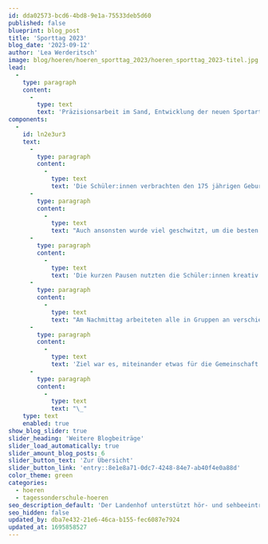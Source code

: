 ```yaml
---
id: dda02573-bcd6-4bd8-9e1a-75533deb5d60
published: false
blueprint: blog_post
title: 'Sporttag 2023'
blog_date: '2023-09-12'
author: 'Lea Werderitsch'
image: blog/hoeren/hoeren_sporttag_2023/hoeren_sporttag_2023-titel.jpg
lead:
  -
    type: paragraph
    content:
      -
        type: text
        text: 'Präzisionsarbeit im Sand, Entwicklung der neuen Sportart „Kisten-Ball“ oder klassischer 60m-Sprint:'
components:
  -
    id: ln2e3ur3
    text:
      -
        type: paragraph
        content:
          -
            type: text
            text: 'Die Schüler:innen verbrachten den 175 jährigen Geburtstag der Schweizer Bundesverfassung bei sonnigem Septemberwetter rund um den Landenhof und wetteiferten in verschiedenen Sportdisziplinen, wie Weitsprung, Bälle-Werfen oder 60m-Sprint. Schüler:innen unterstützten Lehrpersonen und Sozialpädagogen tatkräftig beim Messen und kamen beim Präparieren der Sandbahn mächtig ins Schwitzen.'
      -
        type: paragraph
        content:
          -
            type: text
            text: "Auch ansonsten wurde viel geschwitzt, um die besten Resultate gewetteifert und sogar die Angst vor Sand überwunden.\_"
      -
        type: paragraph
        content:
          -
            type: text
            text: 'Die kurzen Pausen nutzten die Schüler:innen kreativ. Einige philosophierten über die richtige Länge des Grases und testeten, welchen Einfluss die Farben der Bälle auf deren Flugweite haben. Ein paar Mädchen kreiierten das Spiel „Kisten-Ball“, wiederum andere suchten sich einen gemütlichen Schattenplatz oder spielten eine Partie Basketball.'
      -
        type: paragraph
        content:
          -
            type: text
            text: "Am Nachmittag arbeiteten alle in Gruppen an verschiedenen Projekten: Apfeltaschen backen, im Biotop die Wege freischneiden und so Plätze für Kleintiere erhalten, Kunst im Land-Art Stil umsetzen sowie den Schulgarten jäten und frisch bepflanzen.\_"
      -
        type: paragraph
        content:
          -
            type: text
            text: 'Ziel war es, miteinander etwas für die Gemeinschaft und die Natur zu tun.'
      -
        type: paragraph
        content:
          -
            type: text
            text: "\_"
    type: text
    enabled: true
show_blog_slider: true
slider_heading: 'Weitere Blogbeiträge'
slider_load_automatically: true
slider_amount_blog_posts: 6
slider_button_text: 'Zur Übersicht'
slider_button_link: 'entry::8e1e8a71-0dc7-4248-84e7-ab40f4e0a88d'
color_theme: green
categories:
  - hoeren
  - tagessonderschule-hoeren
seo_description_default: 'Der Landenhof unterstützt hör- und sehbeeinträchtigte Kinder & Jugendliche in ihrem selbstbestimmten Leben durch Förderung ihrer Fähigkeiten & Entwicklung'
seo_hidden: false
updated_by: dba7e432-21e6-46ca-b155-fec6087e7924
updated_at: 1695858527
---
```

